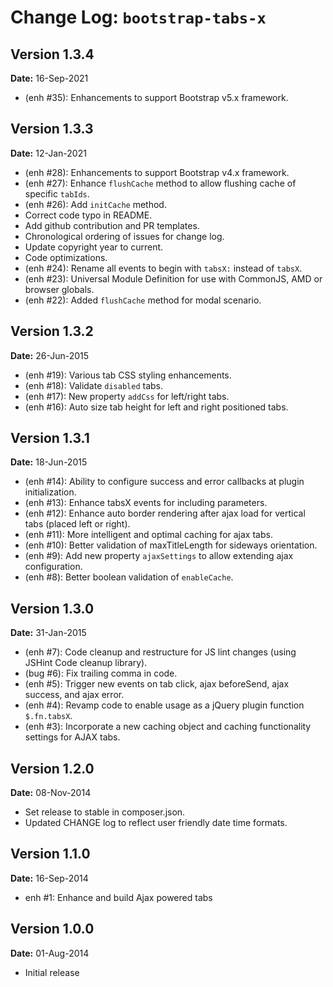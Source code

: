 Change Log: `bootstrap-tabs-x`
==============================

## Version 1.3.4

**Date:** 16-Sep-2021

- (enh #35): Enhancements to support Bootstrap v5.x framework.

## Version 1.3.3

**Date:** 12-Jan-2021

- (enh #28): Enhancements to support Bootstrap v4.x framework.
- (enh #27): Enhance `flushCache` method to allow flushing cache of specific `tabIds`.
- (enh #26): Add `initCache` method.
- Correct code typo in README.
- Add github contribution and PR templates.
- Chronological ordering of issues for change log.
- Update copyright year to current.
- Code optimizations.
- (enh #24): Rename all events to begin with `tabsX:` instead of `tabsX`.
- (enh #23): Universal Module Definition for use with CommonJS, AMD or browser globals.
- (enh #22): Added `flushCache` method for modal scenario.

## Version 1.3.2

**Date:** 26-Jun-2015

- (enh #19): Various tab CSS styling enhancements.
- (enh #18): Validate `disabled` tabs.
- (enh #17): New property `addCss` for left/right tabs.
- (enh #16): Auto size tab height for left and right positioned tabs.

## Version 1.3.1

**Date:** 18-Jun-2015

- (enh #14): Ability to configure success and error callbacks at plugin initialization.
- (enh #13): Enhance tabsX events for including parameters.
- (enh #12): Enhance auto border rendering after ajax load for vertical tabs (placed left or right).
- (enh #11): More intelligent and optimal caching for ajax tabs.
- (enh #10): Better validation of maxTitleLength for sideways orientation.
- (enh #9): Add new property `ajaxSettings` to allow extending ajax configuration.
- (enh #8): Better boolean validation of `enableCache`.

## Version 1.3.0

**Date:** 31-Jan-2015

- (enh #7): Code cleanup and restructure for JS lint changes (using JSHint Code cleanup library).
- (bug #6): Fix trailing comma in code.
- (enh #5): Trigger new events on tab click, ajax beforeSend, ajax success, and ajax error.
- (enh #4): Revamp code to enable usage as a jQuery plugin function `$.fn.tabsX`.
- (enh #3): Incorporate a new caching object and caching functionality settings for AJAX tabs.

## Version 1.2.0

**Date:** 08-Nov-2014

- Set release to stable in composer.json.
- Updated CHANGE log to reflect user friendly date time formats.

## Version 1.1.0

**Date:** 16-Sep-2014

- enh #1: Enhance and build Ajax powered tabs

## Version 1.0.0

**Date:** 01-Aug-2014

- Initial release
